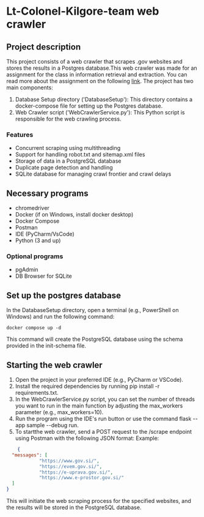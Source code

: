 # Lt-Colonel-Kilgore-team web crawler
## Project description 
This project consists of a web crawler that scrapes .gov websites and stores the results in a Postgres database.This web crawler was made for an assignment for the class in information retrieval and extraction. You can read more about the assignment on the following [link](https://szitnik.github.io/wier-labs/PA1.html). The project has two main components:

1. Database Setup directory ('DatabaseSetup'): This directory contains a docker-compose file for setting up the Postgres database.   
2. Web Crawler script ('WebCrawlerService.py'): This Python script is responsible for the web crawling process.

### Features

- Concurrent scraping using multithreading
- Support for handling robot.txt and sitemap.xml files
- Storage of data in a PostgreSQL database
- Duplicate page detection and handling
- SQLite database for managing crawl frontier and crawl delays

## Necessary programs
- chromedriver
- Docker (if on Windows, install docker desktop)
- Docker Compose 
- Postman 
- IDE (PyCharm/VsCode) 
- Python (3 and up)
### Optional programs
- pgAdmin
- DB Browser for SQLite
## Set up the postgres database

In the DatabaseSetup directory, open a terminal (e.g., PowerShell on Windows) and run the following command:
```Shell
docker compose up -d
```
This command will create the PostgreSQL database using the schema provided in the init-schema file.

## Starting the web crawler
1. Open the project in your preferred IDE (e.g., PyCharm or VSCode).
2. Install the required dependencies by running pip install -r requirements.txt.
3. In the WebCrawlerService.py script, you can set the number of threads you want to run in the main function by adjusting the max_workers parameter (e.g., max_workers=10).
4. Run the program using the IDE's run button or use the command flask --app sample --debug run.
5. To startthe web crawler, send a POST request to the /scrape endpoint using Postman with the following JSON format:
Example:
```JSON
    {
  "messages": [
            "https://www.gov.si/",
            "https://evem.gov.si/",
            "https://e-uprava.gov.si/",
            "https://www.e-prostor.gov.si/"
  ]
}
```
This will initiate the web scraping process for the specified websites, and the results will be stored in the PostgreSQL database.





